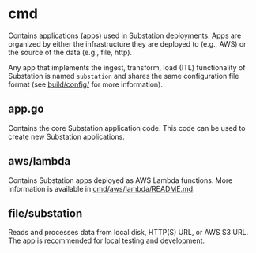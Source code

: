 # cmd

Contains applications (apps) used in Substation deployments. Apps are organized by either the infrastructure they are deployed to (e.g., AWS) or the source of the data (e.g., file, http).

Any app that implements the ingest, transform, load (ITL) functionality of Substation is named `substation` and shares the same configuration file format (see [build/config/](/build/config/) for more information).

## app.go

Contains the core Substation application code. This code can be used to create new Substation applications.

## aws/lambda

Contains Substation apps deployed as AWS Lambda functions. More information is available in 
[cmd/aws/lambda/README.md](/cmd/aws/lambda/README.md).

## file/substation

Reads and processes data from local disk, HTTP(S) URL, or AWS S3 URL. The app is recommended for local testing and development.
